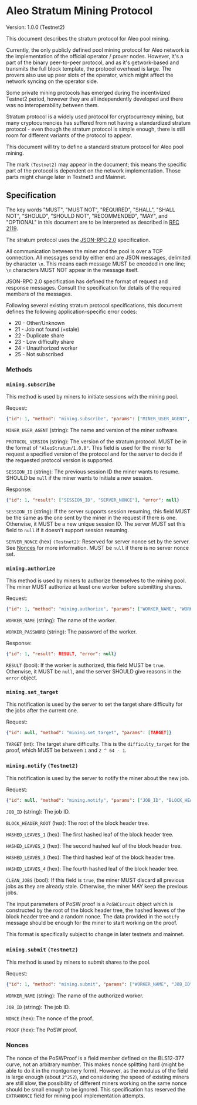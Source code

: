 # Aleo Stratum Mining Protocol

Version: 1.0.0 (Testnet2)

This document describes the stratum protocol for Aleo pool mining.

Currently, the only publicly defined pool mining protocol for Aleo network is the implementation of the official operator / prover nodes. However, it's a part of the binary peer-to-peer protocol, and as it's getwork-based and transmits the full block template, the protocol overhead is large. The provers also use up peer slots of the operator, which might affect the network syncing on the operator side.

Some private mining protocols has emerged during the incentivized Testnet2 period, however they are all independently developed and there was no interoperability between them.

Stratum protocol is a widely used protocol for cryptocurrency mining, but many cryptocurrencies has suffered from not having a standardized stratum protocol - even though the stratum protocol is simple enough, there is still room for different variants of the protocol to appear. 

This document will try to define a standard stratum protocol for Aleo pool mining.

The mark `(Testnet2)` may appear in the document; this means the specific part of the protocol is dependent on the network implementation. Those parts might change later in Testnet3 and Mainnet.

## Specification

The key words "MUST", "MUST NOT", "REQUIRED", "SHALL", "SHALL NOT", "SHOULD", "SHOULD NOT", "RECOMMENDED",  "MAY", and "OPTIONAL" in this document are to be interpreted as described in [RFC 2119](https://datatracker.ietf.org/doc/html/rfc2119).

The stratum protocol uses the [JSON-RPC 2.0](https://www.jsonrpc.org/specification) specification. 

All communication between the miner and the pool is over a TCP connection. All messages send by either end are JSON messages, delimited by character `\n`. This means each message MUST be encoded in one line; `\n` characters MUST NOT appear in the message itself.

JSON-RPC 2.0 specification has defined the format of request and response messages. Consult the specification for details of the required members of the messages.

Following several existing stratum protocol specifications, this document defines the following application-specific error codes:

- 20 - Other/Unknown
- 21 - Job not found (=stale)
- 22 - Duplicate share
- 23 - Low difficulty share
- 24 - Unauthorized worker
- 25 - Not subscribed

### Methods

### `mining.subscribe`
This method is used by miners to initiate sessions with the mining pool.

Request:

```json
{"id": 1, "method": "mining.subscribe", "params": ["MINER_USER_AGENT", "PROTOCOL_VERSION", "SESSION_ID"]}
```

`MINER_USER_AGENT` (string): The name and version of the miner software.

`PROTOCOL_VERSION` (string): The version of the stratum protocol. MUST be in the format of `"AleoStratum/1.0.0"`. This field is used for the miner to request a specified version of the protocol and for the server to decide if the requested protocol version is supported.

`SESSION_ID` (string): The previous session ID the miner wants to resume. SHOULD be `null` if the miner wants to initiate a new session.

Response:

```json
{"id": 1, "result": ["SESSION_ID", "SERVER_NONCE"], "error": null}
```

`SESSION_ID` (string): If the server supports session resuming, this field MUST be the same as the one sent by the miner in the request if there is one. Otherwise, it MUST be a new unique session ID. The server MUST set this field to `null` if it doesn't support session resuming.

`SERVER_NONCE` (hex) `(Testnet2)`: Reserved for server nonce set by the server. See [Nonces](#Nonces) for more information. MUST be `null` if there is no server nonce set.

### `mining.authorize`
This method is used by miners to authorize themselves to the mining pool. The miner MUST authorize at least one worker before submitting shares.

Request:

```json
{"id": 1, "method": "mining.authorize", "params": ["WORKER_NAME", "WORKER_PASSWORD"]}
```

`WORKER_NAME` (string): The name of the worker.

`WORKER_PASSWORD` (string): The password of the worker.

Response:

```json
{"id": 1, "result": RESULT, "error": null}
```

`RESULT` (bool): If the worker is authorized, this field MUST be `true`. Otherwise, it MUST be `null`, and the server SHOULD give reasons in the `error` object.

### `mining.set_target`
This notification is used by the server to set the target share difficulty for the jobs after the current one.

Request:

```json
{"id": null, "method": "mining.set_target", "params": [TARGET]}
```

`TARGET` (int): The target share difficulty. This is the `difficulty_target` for the proof, which MUST be between `1` and `2 ^ 64 - 1`.

### `mining.notify` `(Testnet2)`
This notification is used by the server to notify the miner about the new job.

Request: 
    
```json
{"id": null, "method": "mining.notify", "params": ["JOB_ID", "BLOCK_HEADER_ROOT", "HASHED_LEAVES_1", "HASHED_LEAVES_2", "HASHED_LEAVES_3", "HASHED_LEAVES_4", CLEAN_JOBS]}
```

`JOB_ID` (string): The job ID.

`BLOCK_HEADER_ROOT` (hex): The root of the block header tree.

`HASHED_LEAVES_1` (hex): The first hashed leaf of the block header tree.

`HASHED_LEAVES_2` (hex): The second hashed leaf of the block header tree.

`HASHED_LEAVES_3` (hex): The third hashed leaf of the block header tree.

`HASHED_LEAVES_4` (hex): The fourth hashed leaf of the block header tree.

`CLEAN_JOBS` (bool): If this field is `true`, the miner MUST discard all previous jobs as they are already stale. Otherwise, the miner MAY keep the previous jobs.

The input parameters of PoSW proof is a `PoSWCircuit` object which is constructed by the root of the block header tree, the hashed leaves of the block header tree and a random nonce. The data provided in the `notify` message should be enough for the miner to start working on the proof.

This format is specifically subject to change in later testnets and mainnet.

### `mining.submit` `(Testnet2)`
This method is used by miners to submit shares to the pool.

Request:

```json
{"id": 1, "method": "mining.submit", "params": ["WORKER_NAME", "JOB_ID", "NONCE", "PROOF"]}
```

`WORKER_NAME` (string): The name of the authorized worker.

`JOB_ID` (string): The job ID.

`NONCE` (hex): The nonce of the proof.

`PROOF` (hex): The PoSW proof.


### Nonces

The nonce of the PoSWProof is a field member defined on the BLS12-377 curve, not an arbitrary number. This makes nonce splitting hard (might be able to do it in the montgomery form). However, as the modulus of the field is large enough (about `2^252`), and considering the speed of existing miners are still slow, the possibility of different miners working on the same nonce should be small enough to be ignored. This specification has reserved the `EXTRANONCE` field for mining pool implementation attempts.  


